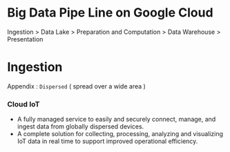 # Big Data Pipe Line on Google Cloud

Ingestion > Data Lake > Preparation and Computation > Data Warehouse > Presentation

# Ingestion

Appendix : `Dispersed` ( spread over a wide area )

### Cloud IoT
- A fully managed service to easily and securely connect, manage, and ingest data from globally dispersed devices.
- A complete solution for collecting, processing, analyzing and visualizing IoT data in real time to support improved operational efficiency.
